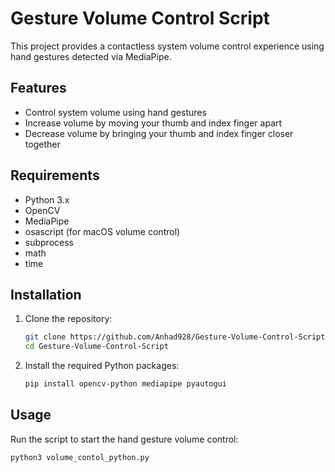# Gesture Volume Control Script

This project provides a contactless system volume control experience using hand gestures detected via MediaPipe.

## Features

- Control system volume using hand gestures
- Increase volume by moving your thumb and index finger apart
- Decrease volume by bringing your thumb and index finger closer together

## Requirements

- Python 3.x
- OpenCV
- MediaPipe
- osascript (for macOS volume control)
- subprocess
- math
- time

## Installation

1. Clone the repository:

    ```sh
    git clone https://github.com/Anhad928/Gesture-Volume-Control-Script.git
    cd Gesture-Volume-Control-Script
    ```

2. Install the required Python packages:

    ```sh
    pip install opencv-python mediapipe pyautogui
    ```

## Usage

Run the script to start the hand gesture volume control:

```sh
python3 volume_contol_python.py
